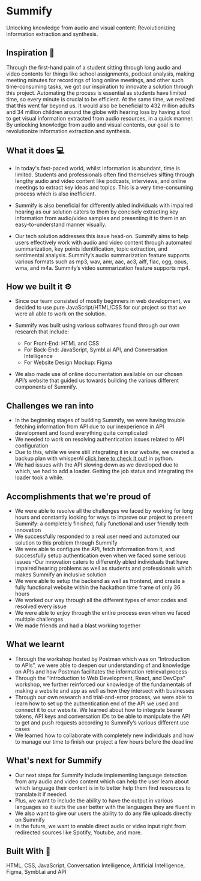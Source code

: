 # Summify

Unlocking knowledge from audio and visual content: Revolutionizing information extraction and synthesis.

## Inspiration 📜

Through the first-hand pain of a student sitting through long audio and video contents for things like school assignments, podcast analysis, making meeting minutes for recordings of long online meetings, and other such time-consuming tasks, we got our inspiration to innovate a solution through this project. Automating the process is essential as students have limited time, so every minute is crucial to be efficient. At the same time, we realized that this went far beyond us. It would also be beneficial to 432 million adults and 34 million children around the globe with hearing loss by having a tool to get visual information extracted from audio resources, in a quick manner. By unlocking knowledge from audio and visual contents, our goal is to revolutionize information extraction and synthesis.

## What it does 💻

- In today's fast-paced world, whilst information is abundant, time is limited. Students and professionals often find themselves sifting through lengthy audio and video content like podcasts, interviews, and online meetings to extract key ideas and topics. This is a very time-consuming process which is also inefficient.

- Summify is also beneficial for differently abled individuals with impaired hearing as our solution caters to them by concisely extracting key information from audio/video samples and presenting it to them in an easy-to-understand manner visually.

- Our tech solution addresses this issue head-on. Summify aims to help users effectively work with audio and video content through automated summarization, key points identification, topic extraction, and sentimental analysis. Summify’s audio summarization feature supports various formats such as mp3, wav, amr, aac, ac3, aiff, flac, ogg, opus, wma, and m4a. Summify’s video summarization feature supports mp4.

## How we built it ⚙️
- Since our team consisted of mostly beginners in web development, we decided to use pure JavaScript/HTML/CSS for our project so that we were all able to work on the solution.

- Summify was built using various softwares found through our own research that include:
  - For Front-End: HTML and CSS
  - For Back-End: JavaScript, Symbl.ai API, and Conversation Intelligence
  - For Website Design Mockup: Figma
- We also made use of online documentation available on our chosen API’s website that guided us towards building the various different components of Summify. 

## Challenges we ran into

- In the beginning stages of building Summify, we were having trouble fetching information from API due to our inexperience in API development and found everything quite complicated
- We needed to work on resolving authentication issues related to API configuration
- Due to this, while we were still integrating it in our website, we created a backup plan with whisperAI [click here to check it out!](https://colab.research.google.com/drive/11DnoUk7AR647bQIFm4f6jRc0YxfoyET-?usp=sharing) in python. 
- We had issues with the API slowing down as we developed due to which, we had to add a loader. Getting the job status and integrating the loader took a while.

## Accomplishments that we're proud of

- We were able to resolve all the challenges we faced by working for long hours and constantly looking for ways to improve our project to present Summify: a completely finished, fully functional and user friendly tech innovation
- We successfully responded to a real user need and automated our solution to this problem through Summify
- We were able to configure the API, fetch information from it, and successfully setup authentication even when we faced some serious issues
-Our innovation caters to differently abled individuals that have impaired hearing problems as well as students and professionals which makes Summify an inclusive solution
- We were able to setup the backend as well as frontend, and create a fully functional website within the hackathon time frame of only 36 hours
- We worked our way through all the different types of error codes and resolved every issue
- We were able to enjoy through the entire process even when we faced multiple challenges
- We made friends and had a blast working together

## What we learnt

- Through the workshop hosted by Postman which was on “Introduction to APIs”, we were able to deepen our understanding of and knowledge on APIs and how Postman facilitates the information retrieval process 
- Through the “Introduction to Web Development, React, and DevOps” workshop, we further reinforced our knowledge of the fundamentals of making a website and app as well as how they intersect with businesses
- Through our own research and trial-and-error process, we were able to learn how to set up the authentication end of the API we used and connect it to our website. We learned about how to integrate bearer tokens, API keys and conversation IDs to be able to manipulate the API to get and push requests according to Summify’s various different use cases
- We learned how to collaborate with completely new individuals and how to manage our time to finish our project a few hours before the deadline

## What's next for Summify

- Our next steps for Summify include implementing language detection from any audio and video content which can help the user learn about which language their content is in to better help them find resources to translate it if needed.
- Plus, we want to include the ability to have the output in various languages so it suits the user better with the languages they are fluent in
- We also want to give our users the ability to do any file uploads directly on Summify
- In the future, we want to enable direct audio or video input right from redirected sources like Spotify, Youtube, and more.

## Built With 🦾
HTML, CSS, JavaScript, Conversation Intelligence, Artificial Intelligence, Figma, Symbl.ai and API
